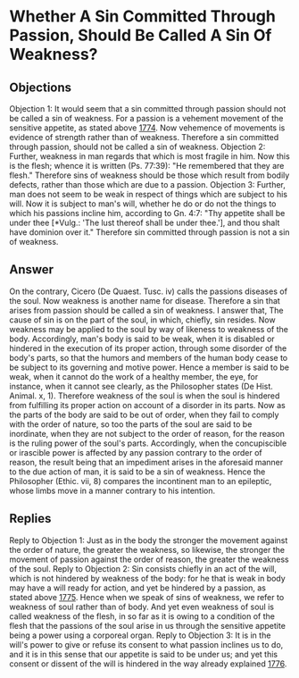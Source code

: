 # Whether A Sin Committed Through Passion, Should Be Called A Sin Of Weakness?
## Objections
Objection 1: It would seem that a sin committed through passion should not be called a sin of weakness. For a passion is a vehement movement of the sensitive appetite, as stated above [1774](A[1]). Now vehemence of movements is evidence of strength rather than of weakness. Therefore a sin committed through passion, should not be called a sin of weakness.
Objection 2: Further, weakness in man regards that which is most fragile in him. Now this is the flesh; whence it is written (Ps. 77:39): "He remembered that they are flesh." Therefore sins of weakness should be those which result from bodily defects, rather than those which are due to a passion.
Objection 3: Further, man does not seem to be weak in respect of things which are subject to his will. Now it is subject to man's will, whether he do or do not the things to which his passions incline him, according to Gn. 4:7: "Thy appetite shall be under thee [*Vulg.: 'The lust thereof shall be under thee.'], and thou shalt have dominion over it." Therefore sin committed through passion is not a sin of weakness.
## Answer
On the contrary, Cicero (De Quaest. Tusc. iv) calls the passions diseases of the soul. Now weakness is another name for disease. Therefore a sin that arises from passion should be called a sin of weakness.
I answer that, The cause of sin is on the part of the soul, in which, chiefly, sin resides. Now weakness may be applied to the soul by way of likeness to weakness of the body. Accordingly, man's body is said to be weak, when it is disabled or hindered in the execution of its proper action, through some disorder of the body's parts, so that the humors and members of the human body cease to be subject to its governing and motive power. Hence a member is said to be weak, when it cannot do the work of a healthy member, the eye, for instance, when it cannot see clearly, as the Philosopher states (De Hist. Animal. x, 1). Therefore weakness of the soul is when the soul is hindered from fulfilling its proper action on account of a disorder in its parts. Now as the parts of the body are said to be out of order, when they fail to comply with the order of nature, so too the parts of the soul are said to be inordinate, when they are not subject to the order of reason, for the reason is the ruling power of the soul's parts. Accordingly, when the concupiscible or irascible power is affected by any passion contrary to the order of reason, the result being that an impediment arises in the aforesaid manner to the due action of man, it is said to be a sin of weakness. Hence the Philosopher (Ethic. vii, 8) compares the incontinent man to an epileptic, whose limbs move in a manner contrary to his intention.
## Replies
Reply to Objection 1: Just as in the body the stronger the movement against the order of nature, the greater the weakness, so likewise, the stronger the movement of passion against the order of reason, the greater the weakness of the soul.
Reply to Objection 2: Sin consists chiefly in an act of the will, which is not hindered by weakness of the body: for he that is weak in body may have a will ready for action, and yet be hindered by a passion, as stated above [1775](A[1]). Hence when we speak of sins of weakness, we refer to weakness of soul rather than of body. And yet even weakness of soul is called weakness of the flesh, in so far as it is owing to a condition of the flesh that the passions of the soul arise in us through the sensitive appetite being a power using a corporeal organ.
Reply to Objection 3: It is in the will's power to give or refuse its consent to what passion inclines us to do, and it is in this sense that our appetite is said to be under us; and yet this consent or dissent of the will is hindered in the way already explained [1776](A[1]).